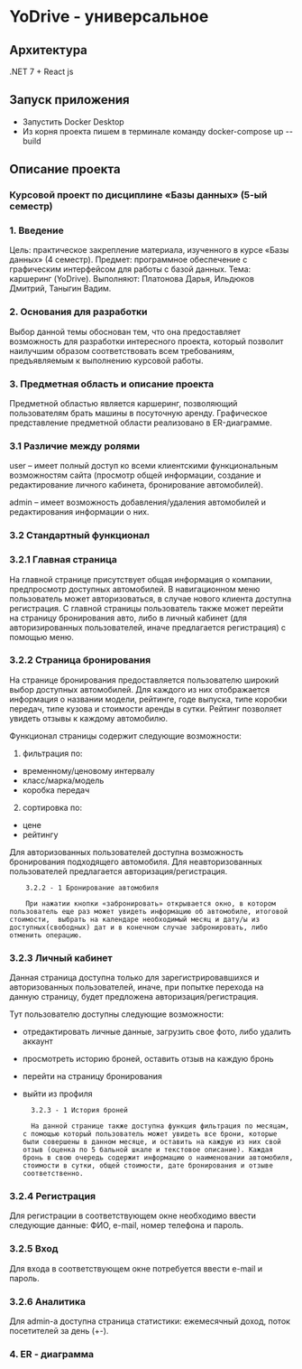 # YoDrive - универсальное

## Архитектура

.NET 7 + React js

## Запуск приложения

- Запустить Docker Desktop
- Из корня проекта пишем в терминале команду docker-compose up --build

## Описание проекта

### Курсовой проект по дисциплине «Базы данных» (5-ый семестр)

### 1. Введение

Цель: практическое закрепление материала, изученного в курсе «Базы данных» (4 семестр).
Предмет: программное обеспечение с графическим интерфейсом для работы с базой данных.
Тема: каршеринг (YoDrive).
Выполняют: Платонова Дарья, Ильдюков Дмитрий, Таныгин Вадим.

### 2. Основания для разработки

Выбор данной темы обоснован тем, что она предоставляет возможность для разработки интересного проекта, который позволит наилучшим образом соответствовать всем требованиям, предъявляемым к выполнению курсовой работы.

### 3. Предметная область и описание проекта

Предметной областью является каршеринг, позволяющий пользователям брать машины в посуточную аренду. Графическое представление предметной области реализовано в ER-диаграмме.

### 3.1 Различие между ролями

user – имеет полный доступ ко всеми клиентскими функциональным возможностям сайта (просмотр общей информации, создание и редактирование личного кабинета, бронирование автомобилей).

admin – имеет возможность добавления/удаления автомобилей и редактирования информации о них.

### 3.2 Стандартный функционал

### 3.2.1 Главная страница

На главной странице присутствует общая информация о компании, предпросмотр доступных автомобилей. В навигационном меню пользователь может авторизоваться, в случае нового клиента доступна регистрация. С главной страницы пользователь также может перейти на страницу бронирования авто, либо в личный кабинет (для авторизированных пользователей, иначе предлагается регистрация) с помощью меню.

### 3.2.2 Страница бронирования

На странице бронирования предоставляется пользователю широкий выбор доступных автомобилей. Для каждого из них отображается информация о названии модели, рейтинге, годе выпуска, типе коробки передач, типе кузова и стоимости аренды в сутки. Рейтинг позволяет увидеть отзывы к каждому автомобилю.

Функционал страницы содержит следующие возможности:
1) фильтрация по:
- временному/ценовому интервалу
- класс/марка/модель
- коробка передач
2) сортировка по:
- цене
- рейтингу

Для авторизованных пользователей доступна возможность бронирования подходящего автомобиля. Для неавторизованных пользователей предлагается авторизация/регистрация.

    	3.2.2 - 1 Бронирование автомобиля
	
	    При нажатии кнопки «забронировать» открывается окно, в котором пользователь еще раз может увидеть информацию об автомобиле, итоговой стоимости,  выбрать на календаре необходимый месяц и дату/ы из доступных(свободных) дат и в конечном случае забронировать, либо отменить операцию.

### 3.2.3 Личный кабинет

Данная страница доступна только для зарегистрировавшихся и авторизованных пользователей, иначе, при попытке перехода на данную страницу, будет предложена авторизация/регистрация.

Тут пользователю доступны следующие возможности:
- отредактировать личные данные, загрузить свое фото, либо удалить аккаунт
- просмотреть историю броней, оставить отзыв на каждую бронь
- перейти на страницу бронирования
- выйти из профиля


    	3.2.3 - 1 История броней

    	На данной странице также доступна функция фильтрация по месяцам, с помощью который пользователь может увидеть все брони, которые были совершены в данном месяце, и оставить на каждую из них свой отзыв (оценка по 5 бальной шкале и текстовое описание). Каждая бронь в свою очередь содержит информацию о наименовании автомобиля, стоимости в сутки, общей стоимости, дате бронирования и отзыве соответственно.

### 3.2.4 Регистрация

Для регистрации в соответствующем окне необходимо ввести следующие данные: ФИО, e-mail, номер телефона и пароль.



### 3.2.5 Вход

Для входа в соответствующем окне потребуется ввести e-mail и пароль.

### 3.2.6 Аналитика

Для admin-а доступна страница статистики: ежемесячный доход, поток посетителей за день (+-).


### 4. ER - диаграмма 


